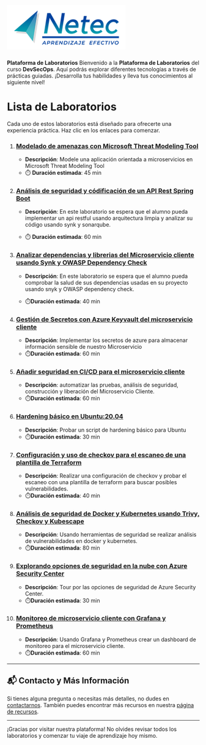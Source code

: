 # ![Logo](./images/neteclogo_.png) 

**Plataforma de Laboratorios**
Bienvenido a la **Plataforma de Laboratorios** del curso **DevSecOps**. Aquí podrás explorar diferentes tecnologías a través de prácticas guiadas. ¡Desarrolla tus habilidades y lleva tus conocimientos al siguiente nivel!

# Lista de Laboratorios
Cada uno de estos laboratorios está diseñado para ofrecerte una experiencia práctica. Haz clic en los enlaces para comenzar.

01. ### [Modelado de amenazas con Microsoft Threat Modeling Tool](./Capitulo2/README.md)
    - **Descripción**: Modele una aplicación orientada a microservicios en Microsoft Threat Modeling Tool
    - ⏱️ **Duración estimada**: 45 min

02. ### [Análisis de seguridad y códificación de un API Rest Spring Boot](./Capitulo3/README.md)
    - **Descripción**: En este laboratorio se espera que el alumno pueda implementar un api restful usando arquitectura limpia y analizar su código usando synk y sonarqube. 

    - ⏱️ **Duración estimada**: 60 min

03. ### [Analizar dependencias y librerias del Microservicio cliente usando Synk y OWASP Dependency Check ](./Capitulo4/README.md)
    - **Descripción**: En este laboratorio se espera que el alumno pueda comprobar la salud de sus dependencias usadas en su proyecto usando snyk y OWASP dependency check. 

    - ⏱️**Duración estimada**: 40 min

04. ### [Gestión de Secretos con Azure Keyvault del microservicio cliente](./Capitulo5/README.md)
    - **Descripción**: Implementar los secretos de azure para almacenar información sensible de nuestro Microservicio
    - ⏱️**Duración estimada**: 60 min

05. ### [Añadir seguridad en CI/CD para el microservicio cliente](./Capitulo6/README.md)
    - **Descripción**: automatizar las pruebas, análisis de seguridad, construcción y liberación del Microservicio Cliente. 
    - ⏱️**Duración estimada**: 60 min


06. ### [Hardening básico en Ubuntu:20.04](./Capitulo7/README.md)
    - **Descripción**: Probar un script de hardening básico para Ubuntu
    - ⏱️**Duración estimada**: 30 min

07. ### [Configuración y uso de checkov para el escaneo de una plantilla de Terraform](./Capitulo8/README.md)
    - **Descripción**: Realizar una configuración de checkov y probar el escaneo con una plantilla de terraform para buscar posibles vulnerabilidades. 
    - ⏱️**Duración estimada**: 40 min

08. ### [Análisis de seguridad de Docker y Kubernetes usando Trivy, Checkov y Kubescape](./Capitulo9/README.md)
    - **Descripción**: Usando herramientas de seguridad se realizar análisis de vulnerabilidades en docker y kubernetes.
    - ⏱️**Duración estimada**: 80 min


09. ### [Explorando opciones de seguridad en la nube con Azure Security Center](./Capitulo10/README.md)
    - **Descripción**: Tour por las opciones de seguridad de Azure Security Center. 
    - ⏱️**Duración estimada**: 30 min

10. ### [Monitoreo de microservicio cliente con Grafana y Prometheus](./Capitulo11/README.md)
    - **Descripción**: Usando Grafana y Prometheus crear un dashboard de monitoreo para el microservicio cliente. 
    - ⏱️**Duración estimada**: 60 min



---
## 📬 **Contacto y Más Información**

Si tienes alguna pregunta o necesitas más detalles, no dudes en [contactarnos](mailto:soporte@netec.com). También puedes encontrar más recursos en nuestra [página de recursos](https://netec.com).

---

¡Gracias por visitar nuestra plataforma! No olvides revisar todos los laboratorios y comenzar tu viaje de aprendizaje hoy mismo.
